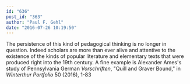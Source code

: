 ```yaml
---
id: "636"
post_id: "363"
author: "Paul F. Gehl"
date: "2016-07-26 10:19:50"
---
```

The persistence of this kind of pedagogical thinking is no longer in question. Indeed scholars are more than ever alive and attentive to the existence of the kinds of popular literature and elementary texts that were produced right into the 19th century. A fine example is Alexander Ames's study of Pennsylvania German <em>Vorschriften</em>, "Quill and Graver Bound," in <em>Winterthur Portfolio</em> 50 (2016), 1-83
